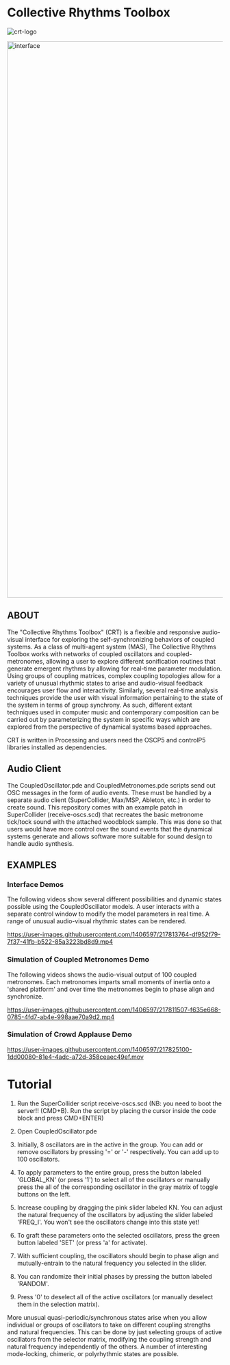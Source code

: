 # Collective Rhythms Toolbox 


![crt-logo](https://user-images.githubusercontent.com/1406597/217825450-7ec7e180-1ccf-4fe1-bcf7-6b9250183a41.jpg)


<img width="1300" alt="interface" src="https://user-images.githubusercontent.com/1406597/217840181-bf26a3b2-8121-49c1-9295-4aa0f92c0178.png">



## ABOUT
The "Collective Rhythms Toolbox" (CRT) is a flexible and responsive audio-visual interface for exploring the self-synchronizing behaviors of coupled systems. 
As a class of multi-agent system (MAS), The Collective Rhythms Toolbox works with networks of coupled oscillators and coupled-metronomes, allowing a user 
to explore different sonification routines that generate emergent rhythms by allowing for real-time parameter modulation. Using groups of coupling matrices, 
complex coupling topologies allow for a variety of unusual rhythmic states to arise and audio-visual feedback encourages user flow and interactivity. 
Similarly, several real-time analysis techniques provide the user with visual information pertaining to the state of the system in terms of group synchrony. 
As such, different extant techniques used in computer music and contemporary composition can be carried out by parameterizing the system in specific ways 
which are explored from the perspective of dynamical systems based approaches.

CRT is written in Processing and users need the OSCP5 and controlP5 libraries installed as dependencies. 

## Audio Client

The CoupledOscillator.pde and CoupledMetronomes.pde scripts send out OSC messages in the form of audio events. These must be handled by a separate audio client (SuperCollider, Max/MSP, Ableton, etc.) in order to create sound. This repository comes with an example patch in SuperCollider (receive-oscs.scd) that recreates the basic metronome tick/tock sound with the attached woodblock sample. This was done so that users would have more control over the sound events that the dynamical systems generate and allows software more suitable for sound design to handle audio synthesis. 


## EXAMPLES
### Interface Demos
The following videos show several different possibilities and dynamic states possible using the CoupledOscillator models. A user interacts with a separate control window to modify the model parameters in real time. A range of unusual audio-visual rhythmic states can be rendered.  


https://user-images.githubusercontent.com/1406597/217813764-df952f79-7f37-41fb-b522-85a3223bd8d9.mp4


### Simulation of Coupled Metronomes Demo 
The following videos shows the audio-visual output of 100 coupled metronomes. Each metronomes imparts small moments of inertia onto a 'shared platform' and over time the metronomes begin to phase align and synchronize. 


https://user-images.githubusercontent.com/1406597/217811507-f635e668-0785-4fd7-ab4e-998aae70a9d2.mp4


### Simulation of Crowd Applause Demo 

https://user-images.githubusercontent.com/1406597/217825100-1dd00080-81e4-4adc-a72d-358ceaec49ef.mov


# Tutorial 

1. Run the SuperCollider script receive-oscs.scd (NB: you need to boot the server!! (CMD+B). Run the script by placing the cursor inside the code block and press CMD+ENTER) 

2. Open CoupledOscillator.pde

3. Initially, 8 oscillators are in the active in the group. You can add or remove oscillators by pressing '=' or '-' respectively. You can add up to 100 oscillators.  

4. To apply parameters to the entire group, press the button labeled 'GLOBAL_KN' (or press '1') to select all of the oscillators or manually press the all of the corresponding oscillator in the gray matrix of toggle buttons on the left. 

5. Increase coupling by dragging the pink slider labeled KN. You can adjust the natural frequency of the oscillators by adjusting the slider labeled 'FREQ_I'. You won't see the oscillators change into this state yet! 

6. To graft these parameters onto the selected oscillators, press the green button labeled 'SET' (or press 'a' for activate). 

7. With sufficient coupling, the oscillators should begin to phase align and mutually-entrain to the natural frequency you selected in the slider. 

8. You can randomize their initial phases by pressing the button labeled 'RANDOM'. 

9. Press '0' to deselect all of the active oscillators (or manually deselect them in the selection matrix). 

More unusual quasi-periodic/synchronous states arise when you allow individual or groups of oscillators to take on different coupling strengths and natural frequencies. This can be done by just selecting groups of active oscillators from the selector matrix, modifying the coupling strength and natural frequency independently of the others. A number of interesting mode-locking, chimeric, or polyrhythmic states are possible.   





